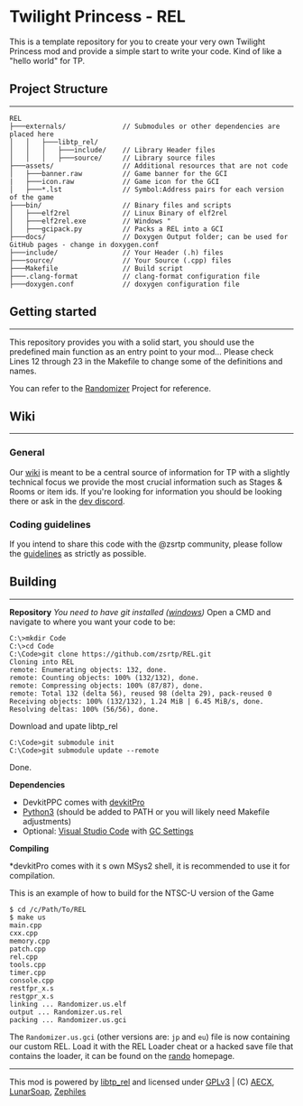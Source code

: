 

# Twilight Princess - REL
This is a template repository for you to create your very own Twilight Princess mod and provide a simple start to write your code. Kind of like a "hello world" for TP.

## Project Structure
---
```
REL
├───externals/              // Submodules or other dependencies are placed here
│   │   ├───libtp_rel/
│   │   │   ├───include/    // Library Header files
│   │   │   ├───source/     // Library source files
├───assets/                 // Additional resources that are not code
│   ├───banner.raw          // Game banner for the GCI
|   ├───icon.raw            // Game icon for the GCI
│   ├───*.lst          	    // Symbol:Address pairs for each version of the game
├───bin/                    // Binary files and scripts
│   ├───elf2rel             // Linux Binary of elf2rel
│   ├───elf2rel.exe         // Windows "
│   ├───gcipack.py          // Packs a REL into a GCI
├───docs/                   // Doxygen Output folder; can be used for GitHub pages - change in doxygen.conf
├───include/                // Your Header (.h) files
├───source/                 // Your Source (.cpp) files
├───Makefile                // Build script
├───.clang-format           // clang-format configuration file
├───doxygen.conf            // doxygen configuration file
```

## Getting started
---
This repository provides you with a solid start, you should use the predefined main function as an entry point to your mod...
Please check Lines 12 through 23 in the Makefile to change some of the definitions and names.

You can refer to the [Randomizer](//github.com/zsrtp/Randomizer) Project for reference.

## Wiki
---
### General
Our [wiki](//wiki.zeldatp.net) is meant to be a central source of information for TP with a slightly technical focus we provide the most crucial information such as Stages & Rooms or item ids. If you're looking for information you should be looking there or ask in the [dev discord](//discord.gg/CsDF9hY).

### Coding guidelines
If you intend to share this code with the @zsrtp community, please follow the [guidelines](//wiki.zeldatp.net/Coding_Guidelines) as strictly as possible.

## Building
---
**Repository**
*You need to have git installed ([windows](https://git-scm.com/download/win))*
Open a CMD and navigate to where you want your code to be:
```
C:\>mkdir Code
C:\>cd Code
C:\Code>git clone https://github.com/zsrtp/REL.git
Cloning into REL
remote: Enumerating objects: 132, done.
remote: Counting objects: 100% (132/132), done.
remote: Compressing objects: 100% (87/87), done.
remote: Total 132 (delta 56), reused 98 (delta 29), pack-reused 0
Receiving objects: 100% (132/132), 1.24 MiB | 6.45 MiB/s, done.
Resolving deltas: 100% (56/56), done.
```
Download and upate libtp_rel
```
C:\Code>git submodule init
C:\Code>git submodule update --remote
```
Done.

**Dependencies**
  * DevkitPPC comes with [devkitPro](//github.com/devkitPro/installer/releases)
  * [Python3](//www.python.org/downloads) (should be added to PATH or you will likely need Makefile adjustments)
  * Optional: [Visual Studio Code](//code.visualstudio.com) with [GC Settings](//wiki.zeldatp.net/Dev:Visual_Studio_Code)

**Compiling**

*devkitPro comes with it
s own MSys2 shell, it is recommended to use it for compilation.

This is an example of how to build for the NTSC-U version of the Game
```
$ cd /c/Path/To/REL
$ make us
main.cpp
cxx.cpp
memory.cpp
patch.cpp
rel.cpp
tools.cpp
timer.cpp
console.cpp
restfpr_x.s
restgpr_x.s
linking ... Randomizer.us.elf
output ... Randomizer.us.rel
packing ... Randomizer.us.gci
```
The `Randomizer.us.gci` (other versions are: `jp` and `eu`) file is now containing our custom REL. Load it with the REL Loader cheat or a hacked save file that contains the loader, it can be found on the [rando](//rando.zeldatp.net) homepage.

---
This mod is powered by [libtp_rel](//github.com/zsrtp/libtp_rel) and licensed under [GPLv3](/LICENSE) | (C) [AECX](//github.com/AECX), [LunarSoap](//github.com/lunarsoap5), [Zephiles](//github.com/Zephiles)
